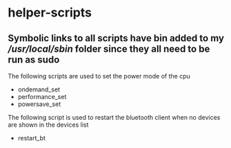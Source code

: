 # helper-scripts

## Symbolic links to all scripts have bin added to my */usr/local/sbin* folder since they all need to be run as **sudo**

The following scripts are used to set the power mode of the cpu
  * ondemand_set
  * performance_set
  * powersave_set

The following script is used to restart the bluetooth client when no devices are shown in the devices list
  * restart_bt
